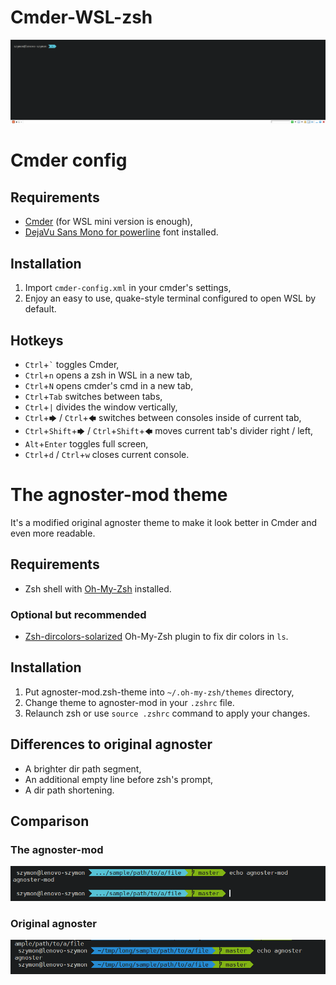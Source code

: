 # Cmder-WSL-zsh
![screenshot](screenshot.png)
# Cmder config

## Requirements
- [Cmder](http://cmder.net) (for WSL mini version is enough),
- [DejaVu Sans Mono for powerline](https://github.com/powerline/fonts/blob/master/DejaVuSansMono/DejaVu%20Sans%20Mono%20for%20Powerline.ttf) font installed.
## Installation
1. Import `cmder-config.xml` in your cmder's settings,
2. Enjoy an easy to use, quake-style terminal configured to open WSL by default.
## Hotkeys
- `Ctrl`+`` ` `` toggles Cmder,
- `Ctrl`+`n` opens a zsh in WSL in a new tab,
- `Ctrl`+`N` opens cmder's cmd in a new tab,
- `Ctrl`+`Tab` switches between tabs,
- `Ctrl`+`|` divides the window vertically,
- `Ctrl`+`🡆` / `Ctrl`+`🡄` switches between consoles inside of current tab,
- `Ctrl`+`Shift`+`🡆` / `Ctrl`+`Shift`+`🡄` moves current tab's divider right / left,
- `Alt`+`Enter` toggles full screen,
- `Ctrl`+`d` / `Ctrl`+`w` closes current console.





# The agnoster-mod theme 
It's a modified original agnoster theme to make it look better in Cmder and even more readable.
## Requirements
- Zsh shell with [Oh-My-Zsh](https://github.com/robbyrussell/oh-my-zsh) installed.

### Optional but recommended
- [Zsh-dircolors-solarized](https://github.com/joel-porquet/zsh-dircolors-solarized) Oh-My-Zsh plugin to fix dir colors in `ls`.
## Installation
1. Put agnoster-mod.zsh-theme into `~/.oh-my-zsh/themes` directory,
2. Change theme to agnoster-mod in your `.zshrc` file.
3. Relaunch zsh or use `source .zshrc` command to apply your changes.

## Differences to original agnoster
- A brighter dir path segment,
- An additional empty line before zsh's prompt,
- A dir path shortening.
## Comparison
### The agnoster-mod
![agnoster-mod theme](agnoster-mod.png)
### Original agnoster
![agnoster theme](agnoster.png)
